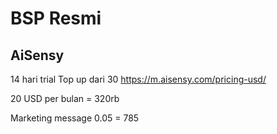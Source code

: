# BSP Resmi

## AiSensy
14 hari trial
Top up dari 30
https://m.aisensy.com/pricing-usd/

20 USD per bulan = 320rb

Marketing message 0.05 = 785
